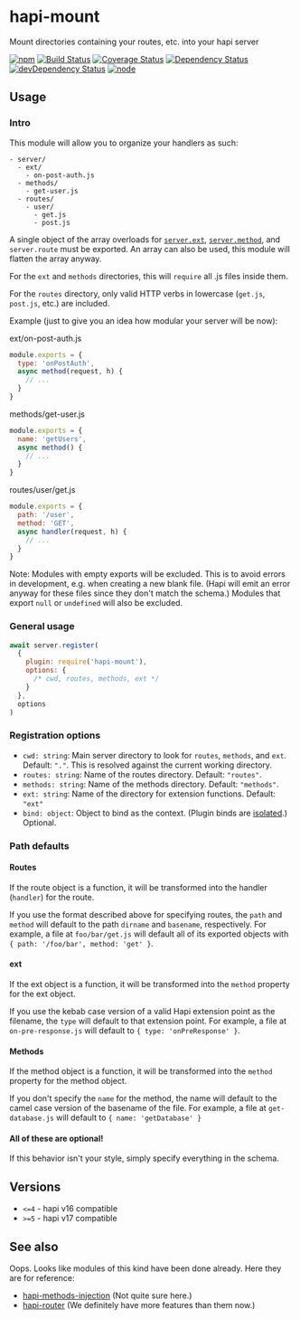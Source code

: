 # hapi-mount

Mount directories containing your routes, etc. into your hapi server

[![npm](https://img.shields.io/npm/v/hapi-mount.svg?style=flat-square)](https://www.npmjs.com/package/hapi-mount)
[![Build Status](https://img.shields.io/travis/seangenabe/hapi-mount/master.svg?style=flat-square)](https://travis-ci.org/seangenabe/hapi-mount)
[![Coverage Status](https://img.shields.io/coveralls/seangenabe/hapi-mount/master.svg?style=flat-square)](https://coveralls.io/github/seangenabe/hapi-mount?branch=master)
[![Dependency Status](https://img.shields.io/david/seangenabe/hapi-mount.svg?style=flat-square)](https://david-dm.org/seangenabe/hapi-mount)
[![devDependency Status](https://img.shields.io/david/dev/seangenabe/hapi-mount.svg?style=flat-square)](https://david-dm.org/seangenabe/hapi-mount#info=devDependencies)
[![node](https://img.shields.io/node/v/hapi-mount.svg?style=flat-square)](https://nodejs.org/en/download/)

## Usage

### Intro

This module will allow you to organize your handlers as such:

```
- server/
  - ext/
    - on-post-auth.js
  - methods/
    - get-user.js
  - routes/
    - user/
      - get.js
      - post.js
```

A single object of the array overloads for [`server.ext`](http://hapijs.com/api#serverextevents), [`server.method`](http://hapijs.com/api#servermethodmethods), and `server.route` must be exported. An array can also be used, this module will flatten the array anyway.

For the `ext` and `methods` directories, this will `require` all .js files inside them.

For the `routes` directory, only valid HTTP verbs in lowercase (`get.js`, `post.js`, etc.) are included.

Example (just to give you an idea how modular your server will be now):

ext/on-post-auth.js

```javascript
module.exports = {
  type: 'onPostAuth',
  async method(request, h) {
    // ...
  }
}
```

methods/get-user.js

```javascript
module.exports = {
  name: 'getUsers',
  async method() {
    // ...
  }
}
```

routes/user/get.js

```javascript
module.exports = {
  path: '/user',
  method: 'GET',
  async handler(request, h) {
    // ...
  }
}
```

Note: Modules with empty exports will be excluded. This is to avoid errors in development, e.g. when creating a new blank file. (Hapi will emit an error anyway for these files since they don't match the schema.) Modules that export `null` or `undefined` will also be excluded.

### General usage

```javascript
await server.register(
  {
    plugin: require('hapi-mount'),
    options: {
      /* cwd, routes, methods, ext */
    }
  },
  options
)
```

### Registration options

* `cwd: string`: Main server directory to look for `routes`, `methods`, and `ext`. Default: `"."`. This is resolved against the current working directory.
* `routes: string`: Name of the routes directory. Default: `"routes"`.
* `methods: string`: Name of the methods directory. Default: `"methods"`.
* `ext: string`: Name of the directory for extension functions. Default: `"ext"`
* `bind: object`: Object to bind as the context. (Plugin binds are [isolated](https://hapijs.com/api#-serverbindcontext).) Optional.

### Path defaults

#### Routes

If the route object is a function, it will be transformed into the handler (`handler`) for the route.

If you use the format described above for specifying routes, the `path` and `method` will default to the path `dirname` and `basename`, respectively. For example, a file at `foo/bar/get.js` will default all of its exported objects with `{ path: '/foo/bar', method: 'get' }`.

#### ext

If the ext object is a function, it will be transformed into the `method` property for the ext object.

If you use the kebab case version of a valid Hapi extension point as the filename, the `type` will default to that extension point. For example, a file at `on-pre-response.js` will default to `{ type: 'onPreResponse' }`.

#### Methods

If the method object is a function, it will be transformed into the `method` property for the method object.

If you don't specify the `name` for the method, the name will default to the camel case version of the basename of the file. For example, a file at `get-database.js` will default to `{ name: 'getDatabase' }`

#### All of these are optional!

If this behavior isn't your style, simply specify everything in the schema.

## Versions

* `<=4` - hapi v16 compatible
* `>=5` - hapi v17 compatible

## See also

Oops. Looks like modules of this kind have been done already. Here they are for reference:

* [hapi-methods-injection](https://github.com/amgohan/hapi-methods-injection) (Not quite sure here.)
* [hapi-router](https://github.com/bsiddiqui/hapi-router) (We definitely have more features than them now.)
